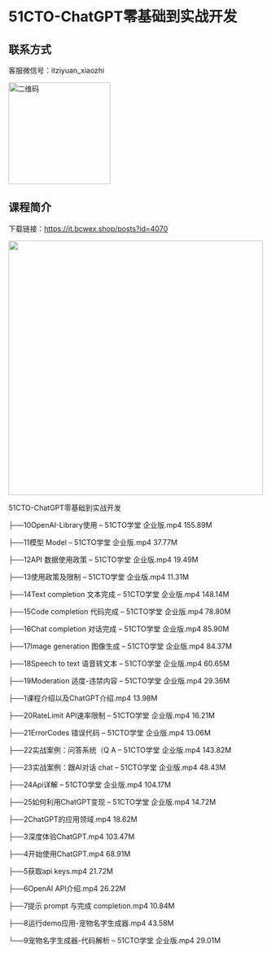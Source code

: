 # 51CTO-ChatGPT零基础到实战开发

## 联系方式

客服微信号：itziyuan_xiaozhi

<img src="https://ziyuanyun.oss-cn-guangzhou.aliyuncs.com/common/20240614073449/666b82192834a.jpg" width="200" height="200" alt="二维码">

## 课程简介

下载链接：https://it.bcwex.shop/posts?id=4070

<img src="https://ziyuanyun.oss-cn-guangzhou.aliyuncs.com/yun/20240528073010/665517822ce2f.jpg" width="500" alt="">

  51CTO-ChatGPT零基础到实战开发



 ├──10OpenAI-Library使用 &#8211; 51CTO学堂 企业版.mp4 155.89M

 ├──11模型 Model &#8211; 51CTO学堂 企业版.mp4 37.77M

 ├──12API 数据使用政策 &#8211; 51CTO学堂 企业版.mp4 19.49M

 ├──13使用政策及限制 &#8211; 51CTO学堂 企业版.mp4 11.31M

 ├──14Text completion 文本完成 &#8211; 51CTO学堂 企业版.mp4 148.14M

 ├──15Code completion 代码完成 &#8211; 51CTO学堂 企业版.mp4 78.80M

 ├──16Chat completion 对话完成 &#8211; 51CTO学堂 企业版.mp4 85.90M

 ├──17Image generation 图像生成 &#8211; 51CTO学堂 企业版.mp4 84.37M

 ├──18Speech to text 语音转文本 &#8211; 51CTO学堂 企业版.mp4 60.65M

 ├──19Moderation 适度-违禁内容 &#8211; 51CTO学堂 企业版.mp4 29.36M

 ├──1课程介绍以及ChatGPT介绍.mp4 13.98M

 ├──20RateLimit API速率限制 &#8211; 51CTO学堂 企业版.mp4 16.21M

 ├──21ErrorCodes 错误代码 &#8211; 51CTO学堂 企业版.mp4 13.06M

 ├──22实战案例：问答系统（Q A &#8211; 51CTO学堂 企业版.mp4 143.82M

 ├──23实战案例：跟AI对话 chat &#8211; 51CTO学堂 企业版.mp4 48.43M

 ├──24Api详解 &#8211; 51CTO学堂 企业版.mp4 104.17M

 ├──25如何利用ChatGPT变现 &#8211; 51CTO学堂 企业版.mp4 14.72M

 ├──2ChatGPT的应用领域.mp4 18.62M

 ├──3深度体验ChatGPT.mp4 103.47M

 ├──4开始使用ChatGPT.mp4 68.91M

 ├──5获取api keys.mp4 21.72M

 ├──6OpenAI API介绍.mp4 26.22M

 ├──7提示 prompt 与完成 completion.mp4 10.84M

 ├──8运行demo应用-宠物名字生成器.mp4 43.58M

 └──9宠物名字生成器-代码解析 &#8211; 51CTO学堂 企业版.mp4 29.01M

  